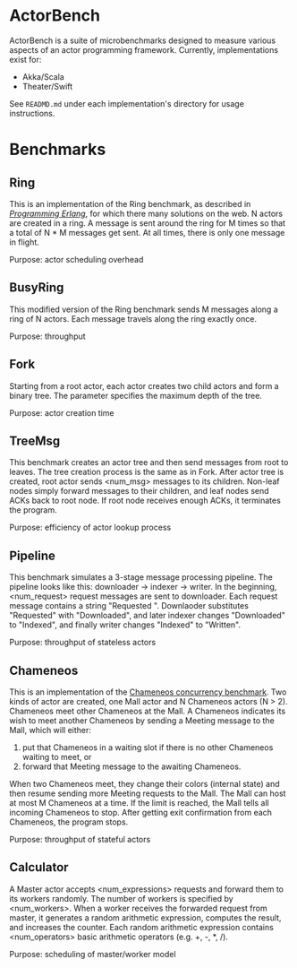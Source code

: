 # ActorBench

ActorBench is a suite of microbenchmarks designed to measure various aspects of an actor programming framework. Currently, implementations exist for:

- Akka/Scala
- Theater/Swift

See `READMD.md` under each implementation's directory for usage instructions.

# Benchmarks

## Ring

This is an implementation of the Ring benchmark, as described in [*Programming Erlang*](http://pragprog.com/book/jaerlang/programming-erlang), for which there many solutions on the web. N actors are created in a ring. A message is sent around the ring for M times so that a total of N * M messages get sent. At all times, there is only one message in flight.

Purpose: actor scheduling overhead

## BusyRing

This modified version of the Ring benchmark sends M messages along a ring of N actors. Each message travels along the ring exactly once.

Purpose: throughput

## Fork

Starting from a root actor, each actor creates two child actors and form a binary tree. The <depth> parameter specifies the maximum depth of the tree.

Purpose: actor creation time

## TreeMsg

This benchmark creates an actor tree and then send messages from root to leaves. The tree creation process is the same as in Fork. After actor tree is created, root actor sends <num_msg> messages to its children. Non-leaf nodes simply forward messages to their children, and leaf nodes send ACKs back to root node. If root node receives enough ACKs, it terminates the program.

Purpose: efficiency of actor lookup process

## Pipeline

This benchmark simulates a 3-stage message processing pipeline. The pipeline looks like this: downloader -> indexer -> writer. In the beginning, <num_request> request messages are sent to downloader. Each request message contains a string "Requested ". Downlaoder substitutes "Requested" with "Downloaded", and later indexer changes "Downloaded" to "Indexed", and finally writer changes "Indexed" to "Written".

Purpose: throughput of stateless actors

## Chameneos

This is an implementation of the [Chameneos concurrency benchmark](https://benchmarksgame.alioth.debian.org/u64q/chameneosredux-description.html#chameneosredux). Two kinds of actor are created, one Mall actor and N Chameneos actors (N > 2). Chameneos meet other Chameneos at the Mall. A Chameneos indicates its wish to meet another Chameneos by sending a Meeting message to the Mall, which will either:

1. put that Chameneos in a waiting slot if there is no other Chameneos waiting to meet, or
2. forward that Meeting message to the awaiting Chameneos.

When two Chameneos meet, they change their colors (internal state) and then resume sending more Meeting requests to the Mall. The Mall can host at most M Chameneos at a time. If the limit is reached, the Mall tells all incoming Chameneos to stop. After getting exit confirmation from each Chameneos, the program stops.

Purpose: throughput of stateful actors

## Calculator

A Master actor accepts <num_expressions> requests and forward them to its workers randomly. The number of workers is specified by <num_workers>. When a worker receives the forwarded request from master, it generates a random arithmetic expression, computes the result, and increases the counter. Each random arithmetic expression contains <num_operators> basic arithmetic operators (e.g. +, -, \*, /).

Purpose: scheduling of master/worker model
